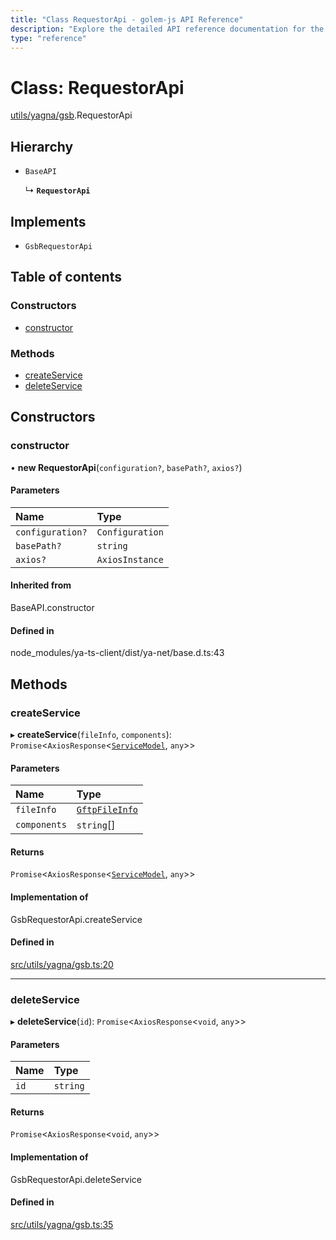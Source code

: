 ```yaml
---
title: "Class RequestorApi - golem-js API Reference"
description: "Explore the detailed API reference documentation for the Class RequestorApi within the golem-js SDK for the Golem Network."
type: "reference"
---
```

# Class: RequestorApi

[utils/yagna/gsb](../modules/utils_yagna_gsb).RequestorApi

## Hierarchy

- `BaseAPI`

  ↳ **`RequestorApi`**

## Implements

- `GsbRequestorApi`

## Table of contents

### Constructors

- [constructor](utils_yagna_gsb.RequestorApi#constructor)

### Methods

- [createService](utils_yagna_gsb.RequestorApi#createservice)
- [deleteService](utils_yagna_gsb.RequestorApi#deleteservice)

## Constructors

### constructor

• **new RequestorApi**(`configuration?`, `basePath?`, `axios?`)

#### Parameters

| Name | Type |
| :------ | :------ |
| `configuration?` | `Configuration` |
| `basePath?` | `string` |
| `axios?` | `AxiosInstance` |

#### Inherited from

BaseAPI.constructor

#### Defined in

node_modules/ya-ts-client/dist/ya-net/base.d.ts:43

## Methods

### createService

▸ **createService**(`fileInfo`, `components`): `Promise`<`AxiosResponse`<[`ServiceModel`](../modules/utils_yagna_gsb#servicemodel), `any`\>\>

#### Parameters

| Name | Type |
| :------ | :------ |
| `fileInfo` | [`GftpFileInfo`](../modules/utils_yagna_gsb#gftpfileinfo) |
| `components` | `string`[] |

#### Returns

`Promise`<`AxiosResponse`<[`ServiceModel`](../modules/utils_yagna_gsb#servicemodel), `any`\>\>

#### Implementation of

GsbRequestorApi.createService

#### Defined in

[src/utils/yagna/gsb.ts:20](https://github.com/golemfactory/golem-js/blob/0448b6b/src/utils/yagna/gsb.ts#L20)

___

### deleteService

▸ **deleteService**(`id`): `Promise`<`AxiosResponse`<`void`, `any`\>\>

#### Parameters

| Name | Type |
| :------ | :------ |
| `id` | `string` |

#### Returns

`Promise`<`AxiosResponse`<`void`, `any`\>\>

#### Implementation of

GsbRequestorApi.deleteService

#### Defined in

[src/utils/yagna/gsb.ts:35](https://github.com/golemfactory/golem-js/blob/0448b6b/src/utils/yagna/gsb.ts#L35)
